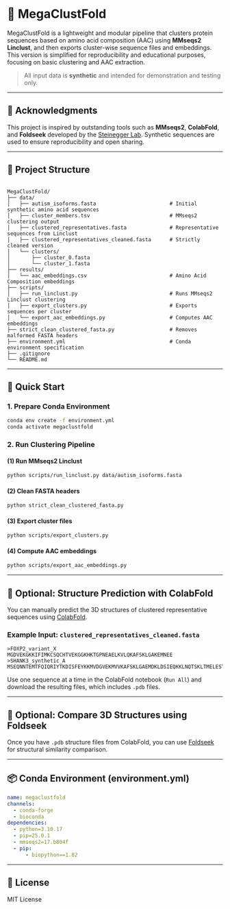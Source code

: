 # 🧬 MegaClustFold 

MegaClustFold is a lightweight and modular pipeline that clusters protein sequences based on amino acid composition (AAC) using **MMseqs2 Linclust**, and then exports cluster-wise sequence files and embeddings. This version is simplified for reproducibility and educational purposes, focusing on basic clustering and AAC extraction.

> All input data is **synthetic** and intended for demonstration and testing only.

---

## 🙏 Acknowledgments

This project is inspired by outstanding tools such as **MMseqs2**, **ColabFold**, and **Foldseek** developed by the [Steinegger Lab](https://github.com/steineggerlab). Synthetic sequences are used to ensure reproducibility and open sharing.

---

## 📁 Project Structure

```

MegaClustFold/
├── data/
│   ├── autism_isoforms.fasta                        # Initial synthetic amino acid sequences
│   ├── cluster_members.tsv                          # MMseqs2 clustering output
│   ├── clustered_representatives.fasta              # Representative sequences from Linclust
│   ├── clustered_representatives_cleaned.fasta      # Strictly cleaned version
│   └── clusters/
│       ├── cluster_0.fasta
│       └── cluster_1.fasta
├── results/
│   └── aac_embeddings.csv                           # Amino Acid Composition embeddings
├── scripts/
│   ├── run_linclust.py                              # Runs MMseqs2 Linclust clustering
│   ├── export_clusters.py                           # Exports sequences per cluster
│   └── export_aac_embeddings.py                     # Computes AAC embeddings
├── strict_clean_clustered_fasta.py                  # Removes malformed FASTA headers
├── environment.yml                                  # Conda environment specification
├── .gitignore
└── README.md

````

---

## 🚀 Quick Start

### 1. Prepare Conda Environment

```bash
conda env create -f environment.yml
conda activate megaclustfold
````

### 2. Run Clustering Pipeline

#### (1) Run MMseqs2 Linclust

```bash
python scripts/run_linclust.py data/autism_isoforms.fasta
```

#### (2) Clean FASTA headers

```bash
python strict_clean_clustered_fasta.py
```

#### (3) Export cluster files

```bash
python scripts/export_clusters.py
```

#### (4) Compute AAC embeddings

```bash
python scripts/export_aac_embeddings.py
```

---

## 🔬 Optional: Structure Prediction with ColabFold

You can manually predict the 3D structures of clustered representative sequences using [ColabFold](https://colab.research.google.com/github/sokrypton/ColabFold/blob/main/AlphaFold2.ipynb).
### Example Input: `clustered_representatives_cleaned.fasta`

```
>FOXP2_variant_X
MGDVEKGKKIFIMKCSQCHTVEKGGKHKTGPNEAELKVLQKAFSKLGAKEMNEE
>SHANK3_synthetic_A
MSEQNNTEMTFQIQRIYTKDISFEYKKMVDGVEKMVVKAFSKLGAEMDKLDSIEQKKLNQTSKLTMELESTFKVVVYKPWTKLLTP
```

Use one sequence at a time in the ColabFold notebook (`Run All`) and download the resulting files, which includes `.pdb` files.

---

## 🧠 Optional: Compare 3D Structures using Foldseek

Once you have `.pdb` structure files from ColabFold, you can use [Foldseek](https://github.com/steineggerlab/foldseek) for structural similarity comparison.

---

## 📦 Conda Environment (environment.yml)

```yaml
name: megaclustfold
channels:
  - conda-forge
  - bioconda
dependencies:
  - python=3.10.17
  - pip=25.0.1
  - mmseqs2=17.b804f
  - pip:
      - biopython==1.82
```

---

## 🔖 License

MIT License



